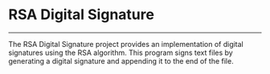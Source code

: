 # RSA Digital Signature
___

The RSA Digital Signature project provides an implementation of digital signatures using the RSA algorithm. 
This program signs text files by generating a digital signature and appending it to the end of the file.


